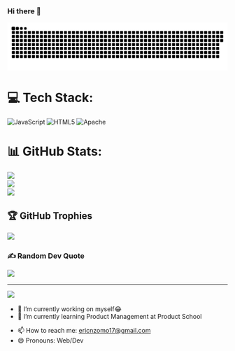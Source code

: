 ### Hi there 👋
 
![animation](https://github.com/jimmytron/jimmytron/blob/output/github-grid-snake.svg)

# 💻 Tech Stack:
![JavaScript](https://img.shields.io/badge/javascript-%23323330.svg?style=for-the-badge&logo=javascript&logoColor=%23F7DF1E) ![HTML5](https://img.shields.io/badge/html5-%23E34F26.svg?style=for-the-badge&logo=html5&logoColor=white) ![Apache](https://img.shields.io/badge/apache-%23D42029.svg?style=for-the-badge&logo=apache&logoColor=white)
# 📊 GitHub Stats:
![](https://github-readme-stats.vercel.app/api?username=nzommmo&theme=dark&hide_border=false&include_all_commits=false&count_private=false)<br/>
![](https://github-readme-streak-stats.herokuapp.com/?user=nzommmo&theme=dark&hide_border=false)<br/>
![](https://github-readme-stats.vercel.app/api/top-langs/?username=nzommmo&theme=dark&hide_border=false&include_all_commits=false&count_private=false&layout=compact)

## 🏆 GitHub Trophies
![](https://github-profile-trophy.vercel.app/?username=nzommmo&theme=radical&no-frame=false&no-bg=false&margin-w=4)

### ✍️ Random Dev Quote
![](https://quotes-github-readme.vercel.app/api?type=horizontal&theme=radical)

---
[![](https://visitcount.itsvg.in/api?id=nzommmo&icon=0&color=0)](https://visitcount.itsvg.in)

<!-- Proudly created with GPRM ( https://gprm.itsvg.in ) -->
<!--
**nzommmo/nzommmo** is a ✨ _special_ ✨ repository because its `README.md` (this file) appears on your GitHub profile.

Here are some ideas to get you started:
-->
- 🔭 I’m currently working on myself😂
- 🌱 I’m currently learning Product Management at Product School
<!--- 👯 I’m looking to collaborate on ... 
- 🤔 I’m looking for help with ... 
- ⚡ Fun fact: ...
- 💬 Ask me about -->
- 📫 How to reach me: ericnzomo17@gmail.com
- 😄 Pronouns: Web/Dev


